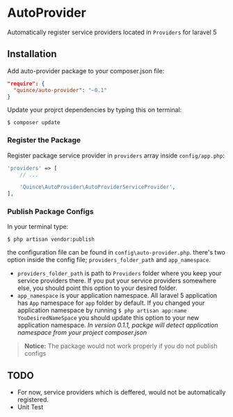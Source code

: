 # AutoProvider
Automatically register service providers located in `Providers` for laravel 5

## Installation

Add auto-provider package to your composer.json file:

```JSON
"require": {
  "quince/auto-provider": "~0.1"
}
```

Update your projrct dependencies by typing this on terminal:

```
$ composer update
```

### Register the Package

Register package service provider in `providers` array inside `config/app.php`:

```php
'providers' => [
    // ...

    'Quince\AutoProvider\AutoProviderServiceProvider',
],
```

### Publish Package Configs

In your terminal type:

```
$ php artisan vendor:publish
```

the configuration file can be found in `config\auto-provider.php`.
there's two option inside the config file; `providers_folder_path` and `app_namespace`.
+ `providers_folder_path` is path to `Providers` folder where you keep your service providers there.
If you put your service providers somewhere else, you should point this option to your desired folder.
+ `app_namespace` is your application namespace. All laravel 5 application has `App` namespace for `app` folder by default.
If you changed your application namespace by running `$ php artisan app:name YouDesiredNameSpace` you should update this option to your new application namespace.
*In version 0.1.1, packge will detect application namespace from your project composer.json* 

> **Notice:** The package would not work properly if you do not publish configs

## TODO

+ For now, service providers which is deffered, would not be automatically registered.
+ Unit Test

